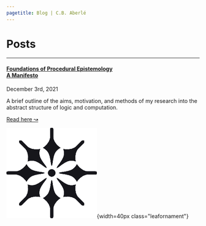```yaml
---
pagetitle: Blog | C.B. Aberlé
---
```


# Posts

<div id="blogroll" class="narrow">

---

#### [<span class="dropcap">F</span>oundations of Procedural Epistemology<br> <span class="blogsubtitle">A Manifesto</span>](posts/research-manifesto.html)

December 3rd, 2021

A brief outline of the aims, motivation, and methods of my research into the abstract structure of logic and computation. 

[Read here &#8605;](posts/research-manifesto.html)

![](img/star-ornament.png){width=40px class="leafornament"}

</div>